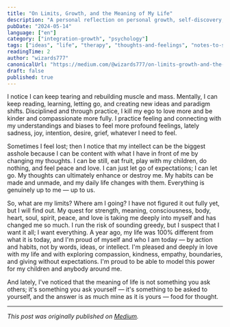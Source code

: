 ```yaml
---
title: "On Limits, Growth, and the Meaning of My Life"
description: "A personal reflection on personal growth, self-discovery, and finding meaning in life through continuous learning and emotional development."
pubDate: "2024-05-14"
language: ["en"]
category: ["integration-growth", "psychology"]
tags: ["ideas", "life", "therapy", "thoughts-and-feelings", "notes-to-self"]
readingTime: 2
author: "wizards777"
canonicalUrl: "https://medium.com/@wizards777/on-limits-growth-and-the-meaning-of-my-life-77b24178018c"
draft: false
published: true
---
```


I notice I can keep tearing and rebuilding muscle and mass. Mentally, I can keep reading, learning, letting go, and creating new ideas and paradigm shifts. Disciplined and through practice, I kill my ego to love more and be kinder and compassionate more fully. I practice feeling and connecting with my understandings and biases to feel more profound feelings, lately sadness, joy, intention, desire, grief, whatever I need to feel.

Sometimes I feel lost; then I notice that my intellect can be the biggest asshole because I can be content with what I have in front of me by changing my thoughts. I can be still, eat fruit, play with my children, do nothing, and feel peace and love. I can just let go of expectations; I can let go. My thoughts can ultimately enhance or destroy me. My habits can be made and unmade, and my daily life changes with them. Everything is genuinely up to me — up to us.

So, what are my limits? Where am I going? I have not figured it out fully yet, but I will find out. My quest for strength, meaning, consciousness, body, heart, soul, spirit, peace, and love is taking me deeply into myself and has changed me so much. I run the risk of sounding greedy, but I suspect that I want it all; I want everything. A year ago, my life was 100% different from what it is today, and I'm proud of myself and who I am today — by action and habits, not by words, ideas, or intellect. I'm pleased and deeply in love with my life and with exploring compassion, kindness, empathy, boundaries, and giving without expectations. I'm proud to be able to model this power for my children and anybody around me.

And lately, I've noticed that the meaning of life is not something you ask others; it's something you ask yourself — it's something to be asked to yourself, and the answer is as much mine as it is yours — food for thought.

---

*This post was originally published on [Medium](https://medium.com/@wizards777/on-limits-growth-and-the-meaning-of-my-life-77b24178018c).* 